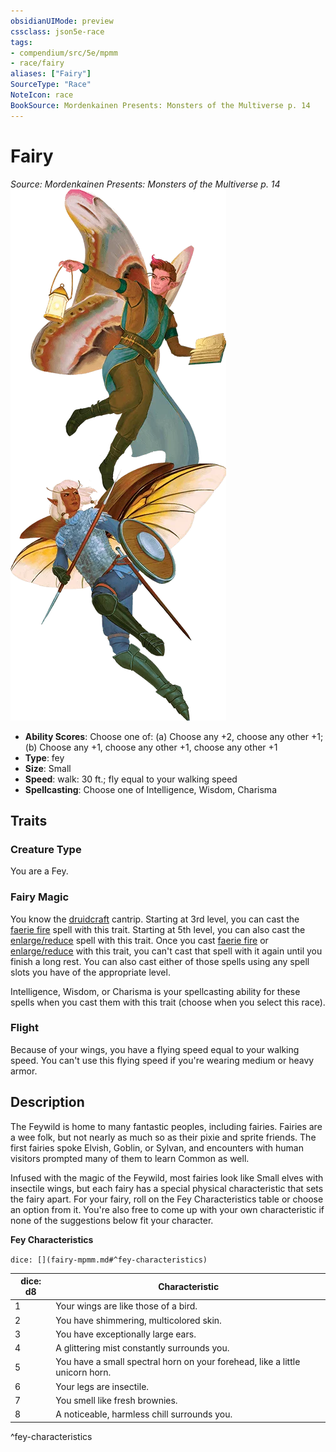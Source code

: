 ```yaml
---
obsidianUIMode: preview
cssclass: json5e-race
tags:
- compendium/src/5e/mpmm
- race/fairy
aliases: ["Fairy"]
SourceType: "Race"
NoteIcon: race
BookSource: Mordenkainen Presents: Monsters of the Multiverse p. 14
---
```

# Fairy
*Source: Mordenkainen Presents: Monsters of the Multiverse p. 14*  
![](https://raw.githubusercontent.com/5etools-mirror-2/5etools-img/main/races/MPMM/Fairy.webp#right)  

- **Ability Scores**: Choose one of: (a) Choose any +2, choose any other +1; (b) Choose any +1, choose any other +1, choose any other +1
- **Type**: fey
- **Size**: Small
- **Speed**: walk: 30 ft.; fly equal to your walking speed
- **Spellcasting**: Choose one of Intelligence, Wisdom, Charisma

## Traits

### Creature Type

You are a Fey.

### Fairy Magic

You know the [druidcraft](/2-Mechanics/CLI/spells/druidcraft.md) cantrip. Starting at 3rd level, you can cast the [faerie fire](/2-Mechanics/CLI/spells/faerie-fire.md) spell with this trait. Starting at 5th level, you can also cast the [enlarge/reduce](/2-Mechanics/CLI/spells/enlarge-reduce.md) spell with this trait. Once you cast [faerie fire](/2-Mechanics/CLI/spells/faerie-fire.md) or [enlarge/reduce](/2-Mechanics/CLI/spells/enlarge-reduce.md) with this trait, you can't cast that spell with it again until you finish a long rest. You can also cast either of those spells using any spell slots you have of the appropriate level.

Intelligence, Wisdom, or Charisma is your spellcasting ability for these spells when you cast them with this trait (choose when you select this race).

### Flight

Because of your wings, you have a flying speed equal to your walking speed. You can't use this flying speed if you're wearing medium or heavy armor.

## Description

The Feywild is home to many fantastic peoples, including fairies. Fairies are a wee folk, but not nearly as much so as their pixie and sprite friends. The first fairies spoke Elvish, Goblin, or Sylvan, and encounters with human visitors prompted many of them to learn Common as well.

Infused with the magic of the Feywild, most fairies look like Small elves with insectile wings, but each fairy has a special physical characteristic that sets the fairy apart. For your fairy, roll on the Fey Characteristics table or choose an option from it. You're also free to come up with your own characteristic if none of the suggestions below fit your character.

**Fey Characteristics**

`dice: [](fairy-mpmm.md#^fey-characteristics)`

| dice: d8 | Characteristic |
|----------|----------------|
| 1 | Your wings are like those of a bird. |
| 2 | You have shimmering, multicolored skin. |
| 3 | You have exceptionally large ears. |
| 4 | A glittering mist constantly surrounds you. |
| 5 | You have a small spectral horn on your forehead, like a little unicorn horn. |
| 6 | Your legs are insectile. |
| 7 | You smell like fresh brownies. |
| 8 | A noticeable, harmless chill surrounds you. |
^fey-characteristics